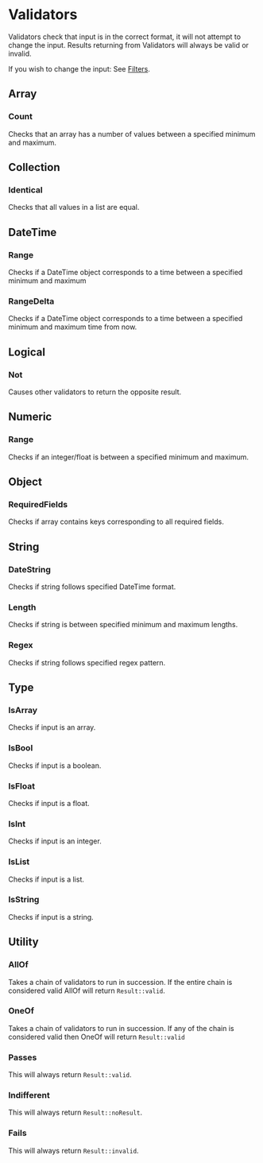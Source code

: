 # Validators

Validators check that input is in the correct format, it will not attempt to change the
input. Results returning from Validators will always be valid or invalid.

If you wish to change the input: See [Filters](filters.md).

## Array

### Count

Checks that an array has a number of values between a specified minimum and maximum.

## Collection

### Identical

Checks that all values in a list are equal.

## DateTime

### Range

Checks if a DateTime object corresponds to a time between a specified minimum and maximum

### RangeDelta

Checks if a DateTime object corresponds to a time between a specified minimum and maximum time from now.

## Logical

### Not

Causes other validators to return the opposite result.

## Numeric

### Range

Checks if an integer/float is between a specified minimum and maximum.

## Object

### RequiredFields

Checks if array contains keys corresponding to all required fields.

## String

### DateString

Checks if string follows specified DateTime format.

### Length

Checks if string is between specified minimum and maximum lengths.

### Regex

Checks if string follows specified regex pattern.

## Type

### IsArray

Checks if input is an array.

### IsBool

Checks if input is a boolean.

### IsFloat

Checks if input is a float.

### IsInt

Checks if input is an integer.

### IsList

Checks if input is a list.

### IsString

Checks if input is a string.

## Utility

### AllOf

Takes a chain of validators to run in succession.
If the entire chain is considered valid AllOf will return `Result::valid`.

### OneOf

Takes a chain of validators to run in succession.
If any of the chain is considered valid then OneOf will return `Result::valid`

### Passes

This will always return `Result::valid`.

### Indifferent

This will always return `Result::noResult`.

### Fails

This will always return `Result::invalid`.
